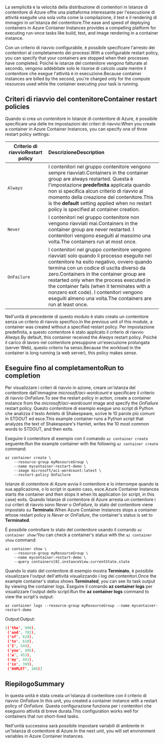 <span data-ttu-id="8e96e-101">La semplicità e la velocità della distribuzione di contenitori in Istanze di contenitore di Azure offre una piattaforma interessante per l'esecuzione di attività eseguite una sola volta come la compilazione, il test e il rendering di immagini in un'istanza del contenitore.</span><span class="sxs-lookup"><span data-stu-id="8e96e-101">The ease and speed of deploying containers in Azure Container Instances provides a compelling platform for executing run-once tasks like build, test, and image rendering in a container instance.</span></span>

<span data-ttu-id="8e96e-102">Con un criterio di riavvio configurabile, è possibile specificare l'arresto dei contenitori al completamento dei processi.</span><span class="sxs-lookup"><span data-stu-id="8e96e-102">With a configurable restart policy, you can specify that your containers are stopped when their processes have completed.</span></span> <span data-ttu-id="8e96e-103">Poiché le istanze del contenitore vengono fatturate al secondo, vengono addebitate solo le risorse di calcolo usate mentre il contenitore che esegue l'attività è in esecuzione.</span><span class="sxs-lookup"><span data-stu-id="8e96e-103">Because container instances are billed by the second, you're charged only for the compute resources used while the container executing your task is running.</span></span>

## <a name="container-restart-policies"></a><span data-ttu-id="8e96e-104">Criteri di riavvio del contenitore</span><span class="sxs-lookup"><span data-stu-id="8e96e-104">Container restart policies</span></span>

<span data-ttu-id="8e96e-105">Quando si crea un contenitore in Istanze di contenitore di Azure, è possibile specificare una delle tre impostazioni dei criteri di riavvio:</span><span class="sxs-lookup"><span data-stu-id="8e96e-105">When you create a container in Azure Container Instances, you can specify one of three restart policy settings:</span></span>

| <span data-ttu-id="8e96e-106">Criterio di riavvio</span><span class="sxs-lookup"><span data-stu-id="8e96e-106">Restart policy</span></span>   | <span data-ttu-id="8e96e-107">Descrizione</span><span class="sxs-lookup"><span data-stu-id="8e96e-107">Description</span></span> |
| ---------------- | :---------- |
| `Always` | <span data-ttu-id="8e96e-108">I contenitori nel gruppo contenitore vengono sempre riavviati.</span><span class="sxs-lookup"><span data-stu-id="8e96e-108">Containers in the container group are always restarted.</span></span> <span data-ttu-id="8e96e-109">Questa è l'impostazione **predefinita** applicata quando non si specifica alcun criterio di riavvio al momento della creazione del contenitore.</span><span class="sxs-lookup"><span data-stu-id="8e96e-109">This is the **default** setting applied when no restart policy is specified at container creation.</span></span> |
| `Never` | <span data-ttu-id="8e96e-110">I contenitori nel gruppo contenitore non vengono riavviati mai.</span><span class="sxs-lookup"><span data-stu-id="8e96e-110">Containers in the container group are never restarted.</span></span> <span data-ttu-id="8e96e-111">I contenitori vengono eseguiti al massimo una volta.</span><span class="sxs-lookup"><span data-stu-id="8e96e-111">The containers run at most once.</span></span> |
| `OnFailure` | <span data-ttu-id="8e96e-112">I contenitori nel gruppo contenitore vengono riavviati solo quando il processo eseguito nel contenitore ha esito negativo, ovvero quando termina con un codice di uscita diverso da zero.</span><span class="sxs-lookup"><span data-stu-id="8e96e-112">Containers in the container group are restarted only when the process executed in the container fails (when it terminates with a nonzero exit code).</span></span> <span data-ttu-id="8e96e-113">I contenitori vengono eseguiti almeno una volta.</span><span class="sxs-lookup"><span data-stu-id="8e96e-113">The containers are run at least once.</span></span> |

<span data-ttu-id="8e96e-114">Nell'unità di precedente di questo modulo è stato creato un contenitore senza un criterio di riavvio specifico.</span><span class="sxs-lookup"><span data-stu-id="8e96e-114">In the previous unit of this module, a container was created without a specified restart policy.</span></span> <span data-ttu-id="8e96e-115">Per impostazione predefinita, a questo contenitore è stato applicato il criterio di riavvio *Always*.</span><span class="sxs-lookup"><span data-stu-id="8e96e-115">By default, this container received the *Always* restart policy.</span></span> <span data-ttu-id="8e96e-116">Poiché il carico di lavoro nel contenitore presuppone un'esecuzione prolungata (server Web), questo criterio ha senso.</span><span class="sxs-lookup"><span data-stu-id="8e96e-116">Because the workload in the container is long running (a web server), this policy makes sense.</span></span>

## <a name="run-to-completion"></a><span data-ttu-id="8e96e-117">Eseguire fino al completamento</span><span class="sxs-lookup"><span data-stu-id="8e96e-117">Run to completion</span></span>

<span data-ttu-id="8e96e-118">Per visualizzare i criteri di riavvio in azione, creare un'istanza del contenitore dall'immagine *microsoft/aci-wordcount* e specificare il criterio di riavvio *OnFailure*.</span><span class="sxs-lookup"><span data-stu-id="8e96e-118">To see the restart policy in action, create a container instance from the *microsoft/aci-wordcount* image and specify the *OnFailure* restart policy.</span></span> <span data-ttu-id="8e96e-119">Questo contenitore di esempio esegue uno script di Python che analizza il testo Amleto di Shakespeare, scrive le 10 parole più comuni in STDOUT ed esce.</span><span class="sxs-lookup"><span data-stu-id="8e96e-119">This example container runs a Python script that analyzes the text of Shakespeare's Hamlet, writes the 10 most common words to STDOUT, and then exits.</span></span>

<span data-ttu-id="8e96e-120">Eseguire il contenitore di esempio con il comando `az container create` seguente:</span><span class="sxs-lookup"><span data-stu-id="8e96e-120">Run the example container with the following `az container create` command:</span></span>

```azureclu
az container create \
    --resource-group myResourceGroup \
    --name mycontainer-restart-demo \
    --image microsoft/aci-wordcount:latest \
    --restart-policy OnFailure
```

<span data-ttu-id="8e96e-121">Istanze di contenitore di Azure avvia il contenitore e lo interrompe quando la sua applicazione, o lo script in questo caso, esce.</span><span class="sxs-lookup"><span data-stu-id="8e96e-121">Azure Container Instances starts the container and then stops it when its application (or script, in this case) exits.</span></span> <span data-ttu-id="8e96e-122">Quando Istanze di contenitore di Azure arresta un contenitore i cui criteri di riavvio sono *Never* o *OnFailure*, lo stato del contenitore viene impostato su **Terminato**.</span><span class="sxs-lookup"><span data-stu-id="8e96e-122">When Azure Container Instances stops a container whose restart policy is *Never* or *OnFailure*, the container's status is set to **Terminated**.</span></span>

<span data-ttu-id="8e96e-123">È possibile controllare lo stato del contenitore usando il comando `az container show`:</span><span class="sxs-lookup"><span data-stu-id="8e96e-123">You can check a container's status with the `az container show` command:</span></span>

```azurecli
az container show \
    --resource-group myResourceGroup \
    --name mycontainer-restart-demo \
    --query containers[0].instanceView.currentState.state
```

<span data-ttu-id="8e96e-124">Quando lo stato del contenitore di esempio mostra **Terminato**, è possibile visualizzare l'output dell'attività visualizzando i log dei contenitori.</span><span class="sxs-lookup"><span data-stu-id="8e96e-124">Once the example container's status shows **Terminated**, you can see its task output by viewing the container logs.</span></span> <span data-ttu-id="8e96e-125">Eseguire il comando **az container logs** per visualizzare l'output dello script:</span><span class="sxs-lookup"><span data-stu-id="8e96e-125">Run the **az container logs** command to view the script's output:</span></span>

```azurecli
az container logs --resource-group myResourceGroup --name mycontainer-restart-demo
```

<span data-ttu-id="8e96e-126">Output:</span><span class="sxs-lookup"><span data-stu-id="8e96e-126">Output:</span></span>

```json
[('the', 990),
 ('and', 702),
 ('of', 628),
 ('to', 610),
 ('I', 544),
 ('you', 495),
 ('a', 453),
 ('my', 441),
 ('in', 399),
 ('HAMLET', 386)]
```

## <a name="summary"></a><span data-ttu-id="8e96e-127">Riepilogo</span><span class="sxs-lookup"><span data-stu-id="8e96e-127">Summary</span></span>

<span data-ttu-id="8e96e-128">In questa unità è stata creata un'istanza di contenitore con il criterio di riavvio *OnFailure*.</span><span class="sxs-lookup"><span data-stu-id="8e96e-128">In this unit, you created a container instance with a restart policy of *OnFailure*.</span></span> <span data-ttu-id="8e96e-129">Questa configurazione funziona per i contenitori che eseguono attività di breve durata.</span><span class="sxs-lookup"><span data-stu-id="8e96e-129">This configuration works well for containers that run short-lived tasks.</span></span>

<span data-ttu-id="8e96e-130">Nell'unità successiva sarà possibile impostare variabili di ambiente in un'Istanza di contenitore di Azure.</span><span class="sxs-lookup"><span data-stu-id="8e96e-130">In the next unit, you will set environment variables in Azure Container Instances.</span></span>
